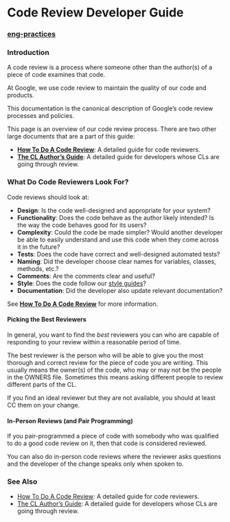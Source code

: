 # Code Review Developer Guide

### [eng-practices](https://google.github.io/eng-practices/)

### Introduction <a href="#intro" id="intro"></a>

A code review is a process where someone other than the author(s) of a piece of code examines that code.

At Google, we use code review to maintain the quality of our code and products.

This documentation is the canonical description of Google’s code review processes and policies.

This page is an overview of our code review process. There are two other large documents that are a part of this guide:

* [**How To Do A Code Review**](../../../../.gitbook/assets/reviewer): A detailed guide for code reviewers.
* [**The CL Author’s Guide**](../../../../.gitbook/assets/developer): A detailed guide for developers whose CLs are going through review.

### What Do Code Reviewers Look For? <a href="#look_for" id="look_for"></a>

Code reviews should look at:

* **Design**: Is the code well-designed and appropriate for your system?
* **Functionality**: Does the code behave as the author likely intended? Is the way the code behaves good for its users?
* **Complexity**: Could the code be made simpler? Would another developer be able to easily understand and use this code when they come across it in the future?
* **Tests**: Does the code have correct and well-designed automated tests?
* **Naming**: Did the developer choose clear names for variables, classes, methods, etc.?
* **Comments**: Are the comments clear and useful?
* **Style**: Does the code follow our [style guides](http://google.github.io/styleguide/)?
* **Documentation**: Did the developer also update relevant documentation?

See [**How To Do A Code Review**](../../../../.gitbook/assets/reviewer) for more information.

#### Picking the Best Reviewers <a href="#best_reviewers" id="best_reviewers"></a>

In general, you want to find the _best_ reviewers you can who are capable of responding to your review within a reasonable period of time.

The best reviewer is the person who will be able to give you the most thorough and correct review for the piece of code you are writing. This usually means the owner(s) of the code, who may or may not be the people in the OWNERS file. Sometimes this means asking different people to review different parts of the CL.

If you find an ideal reviewer but they are not available, you should at least CC them on your change.

#### In-Person Reviews (and Pair Programming) <a href="#in_person" id="in_person"></a>

If you pair-programmed a piece of code with somebody who was qualified to do a good code review on it, then that code is considered reviewed.

You can also do in-person code reviews where the reviewer asks questions and the developer of the change speaks only when spoken to.

### See Also <a href="#seealso" id="seealso"></a>

* [How To Do A Code Review](../../../../.gitbook/assets/reviewer): A detailed guide for code reviewers.
* [The CL Author’s Guide](../../../../.gitbook/assets/developer): A detailed guide for developers whose CLs are going through review.
